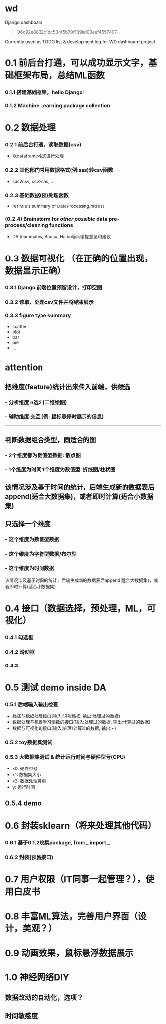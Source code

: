 
# wd
Django dashboard
>96c92e8832c1dc534f5b70f139bd03eef4557407

Currently used as TODO list & development log for WD dashboard project.

# 0.1 前后台打通，可以成功显示文字，基础框架布局，总结ML函数
### 0.1.1 搭建基础框架，hello Django!
### 0.1.2 Machine Learning package collection

# 0.2 数据处理
### 0.2.1 前后台打通，读取数据(csv)
- 以dataframe格式进行处理
### 0.2.2 其他部门常用数据格式(例:sas)转csv函数
- sas2csv, csv2sas, ...
### 0.2.3 基础数据(预)处理函数
- ref Mia's summary of DataProcessing.md list
### (0.2.4) Brainstorm for *other possible* data pre-process/cleaning functions
- DA teammates, Baosu, Haibo等同事提意见和建议

# 0.3 数据可视化 （在正确的位置出现，数据显示正确）
### 0.3.1 Django 前端位置预留设计，打印空图
### 0.3.2 读取、处理csv文件并将结果展示
### 0.3.3 figure type summary
- scatter
- plot
- bar
- pie
- ...

# attention

## 把维度(feature)统计出来传入前端，供候选

### - 分析维度 n选2 (二维绘图)
### - 辅助维度 交互 (例: 鼠标悬停时展示的信息)
-------------------------------------------------------------------------------
## 判断数据组合类型，画适合的图

### - 2个维度都为数值型数据: 散点图
### - 1个维度为时间 1个维度为数值型: 折线图/柱状图
该情况涉及基于时间的统计，后端生成新的数据表后append(适合大数据集)，或者即时计算(适合小数据集)
-------------------------------------------------------------------------------
## 只选择一个维度

### - 这个维度为数值型数据
### - 这个维度为字符型数据/布尔型
### - 这个维度为时间数据
该情况涉及基于时间的统计，后端生成新的数据表后append(适合大数据集)，或者即时计算(适合小数据集)


# 0.4 接口（数据选择，预处理，ML，可视化）

### 0.4.1 勾选框
### 0.4.2 滑动框
### 0.4.3 


# 0.5 测试 demo inside DA

### 0.5.1 后端输入输出检查
- 路径与数据处理接口(输入:识别路径, 输出:处理过的数据)
- 数据处理与机器学习函数的接口(输入:处理过的数据, 输出:计算过的数据)
- 数据与可视化的接口(输入:处理/计算过的数据, 输出:~)

### 0.5.2 toy数据集测试

### 0.5.3 大数据集测试 & 统计运行时间与硬件型号(CPU)

- x0: 硬件型号
- x1: 数据集大小
- x2: 数据处理类别
- y: 运行时间

## 0.5.4 demo

# 0.6 封装sklearn（将来处理其他代码）
### 0.6.1 基于0.1.2收集package, from _ import _ 
### 0.6.2 封装(预留接口)

# 0.7 用户权限（IT同事一起管理？），使用白皮书
# 0.8 丰富ML算法，完善用户界面（设计，美观？）
# 0.9 动画效果，鼠标悬浮数据展示
# 1.0 神经网络DIY








## 数据改动的自动化，选项？

## 时间敏感度